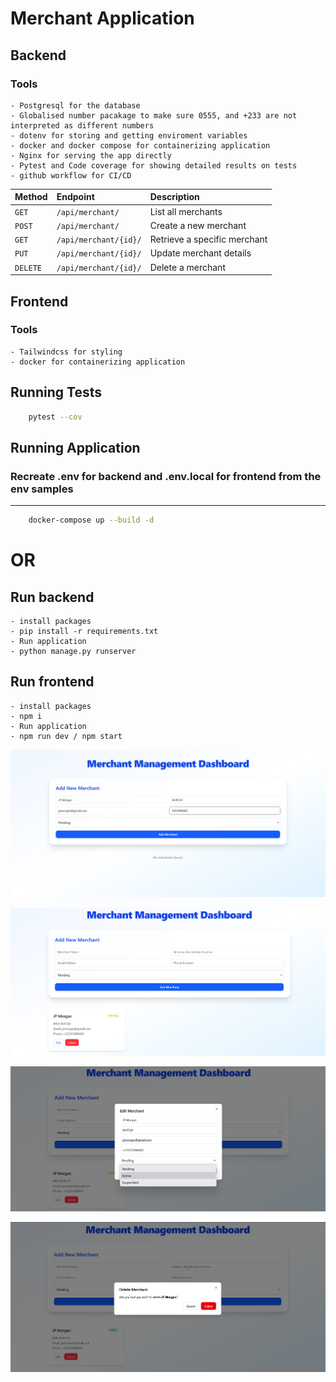 # Merchant Application

## Backend
### Tools
    - Postgresql for the database
    - Globalised number pacakage to make sure 0555, and +233 are not interpreted as different numbers
    - dotenv for storing and getting enviroment variables
    - docker and docker compose for containerizing application
    - Nginx for serving the app directly 
    - Pytest and Code coverage for showing detailed results on tests
    - github workflow for CI/CD  

| Method   | Endpoint              | Description                  |
| :------- | :-------------------- | :--------------------------- |
| `GET`    | `/api/merchant/`      | List all merchants           |
| `POST`   | `/api/merchant/`      | Create a new merchant        |
| `GET`    | `/api/merchant/{id}/` | Retrieve a specific merchant |
| `PUT`    | `/api/merchant/{id}/` | Update merchant details      |
| `DELETE` | `/api/merchant/{id}/` | Delete a merchant            |


## Frontend
### Tools
    - Tailwindcss for styling
    - docker for containerizing application

## Running Tests
```bash
    pytest --cov
```
## Running Application

### Recreate .env for backend and .env.local for frontend from the env samples
---

```bash 
    docker-compose up --build -d
```
# OR

## Run backend
    - install packages
    - pip install -r requirements.txt
    - Run application
    - python manage.py runserver

## Run frontend
    - install packages
    - npm i 
    - Run application
    - npm run dev / npm start
    



!["assets/1.png"](./assets/1.png)











!["assets/2.png"](./assets/2.png)












!["assets/3.png"](./assets/3.png)










!["assets/4.png"](./assets/4.png)







